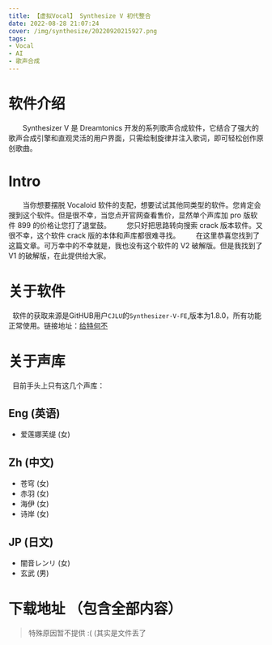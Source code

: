 ```yaml
---
title: 【虚拟Vocal】 Synthesize V 初代整合
date: 2022-08-28 21:07:24
cover: /img/synthesize/20220920215927.png
tags:
- Vocal
- AI
- 歌声合成
---
```

# 软件介绍
  Synthesizer V 是 Dreamtonics 开发的系列歌声合成软件，它结合了强大的歌声合成引擎和直观灵活的用户界面，只需绘制旋律并注入歌词，即可轻松创作原创歌曲。
# Intro
  当你想要摆脱 Vocaloid 软件的支配，想要试试其他同类型的软件。您肯定会搜到这个软件。但是很不幸，当您点开官网查看售价，显然单个声库加 pro 版软件 899 的价格让您打了退堂鼓。
  您只好把思路转向搜索 crack 版本软件。又很不幸，这个软件 crack 版的本体和声库都很难寻找。
  在这里恭喜您找到了这篇文章。可万幸中的不幸就是，我也没有这个软件的 V2 破解版。但是我找到了 V1 的破解版，在此提供给大家。
# 关于软件
  软件的获取来源是GitHUB用户`CJLU`的`Synthesizer-V-FE`,版本为1.8.0，所有功能正常使用。链接地址：[给特何不](https://github.com/CJLU-source/Synthesizer-V-FE "给特何不")
# 关于声库
  目前手头上只有这几个声库：
## Eng (英语)
* 爱莲娜芙缇 (女)
## Zh (中文)
* 苍穹 (女)
* 赤羽 (女)
* 海伊 (女)
* 诗岸 (女)
## JP (日文)
* 闇音レンリ (女)
* 玄武 (男)

# 下载地址 （包含全部内容）
> 特殊原因暂不提供 :(
> (其实是文件丢了
